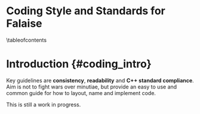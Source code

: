 Coding Style and Standards for Falaise
======================================

\tableofcontents

Introduction {#coding_intro}
============
Key guidelines are **consistency**, **readability** and
**C++ standard compliance**. Aim is not to fight wars over minutiae, but
provide an easy to use and common guide for how to layout, name and
implement code.

This is still a work in progress.


